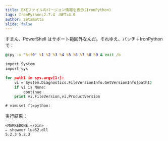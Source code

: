 ```yaml
---
title: EXEファイルのバージョン情報を表示(IronPython)
tags: IronPython:2.7.4 .NET:4.0
author: zetamatta
slide: false
---
```

すまん、PowerShell はサポート範囲外なんだ。それゆえ、バッチ＋IronPython で：

```python:showver.cmd
@ipy -x "%~f0" %1 %2 %3 %4 %5 %6 %7 %8 %9 & exit /b

import System
import sys

for path1 in sys.argv[1:]:
    vi = System.Diagnostics.FileVersionInfo.GetVersionInfo(path1)
    if vi is None:
        continue
    print vi.FileVersion,vi.ProductVersion

# vim:set ft=python:
```

実行結果：

```
<MARKEDONE:~/bin>
✏ showver lua52.dll
5.2.3 5.2.3
```

